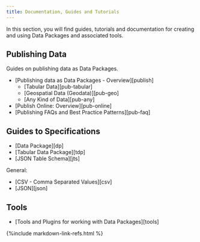 ```yaml
---
title: Documentation, Guides and Tutorials
---
```


In this section, you will find guides, tutorials and documentation for
creating and using Data Packages and associated tools.

## Publishing Data

Guides on publishing data as Data Packages.

* [Publishing data as Data Packages - Overview][publish]
  * [Tabular Data][pub-tabular]
  * [Geospatial Data (Geodata)][pub-geo]
  * [Any Kind of Data][pub-any]
* [Publish Online: Overview][pub-online]
* [Publishing FAQs and Best Practice Patterns][pub-faq]


## Guides to Specifications

* [Data Package][dp]
* [Tabular Data Package][tdp]
* [JSON Table Schema][jts]

General:

* [CSV - Comma Separated Values][csv]
* [JSON][json]

## Tools

* [Tools and Plugins for working with Data Packages][tools]

{%include markdown-link-refs.html %}

